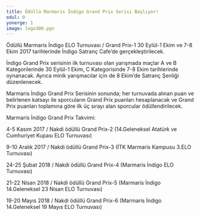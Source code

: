 ```yaml
---
title: Ödüllü Marmaris İndigo Grand Prix Serisi Başlıyor!
odul: 0
yonerge: 1
image: logo300.pgn
---
```


Ödüllü Marmaris İndigo ELO Turnuvası / Grand Prix-1 30 Eylül-1 Ekim ve 7-8 Ekim 2017 tarihlerinde İndigo Satranç Cafe’de gerçekleştirilecek.  

İndigo Grand Prix serisinin ilk turnuvası olan yarışmada maçlar A ve B Kategorilerinde 30 Eylül-1 Ekim, C Kategorisinde 7-8 Ekim tarihlerinde oynanacak. Ayrıca minik yarışmacılar için de 8 Ekim’de Satranç Şenliği düzenlenecek. 

Marmaris İndigo Grand Prix Serisinin sonunda; her turnuvada alınan puan ve belirlenen katsayı ile sporcuların Grand Prix puanları hesaplanacak ve Grand Prix puanları toplamına göre ilk üç sırayı alan sporcular ödüllendirilecek.

Marmaris İndigo Grand Prix Takvimi:

4-5 Kasım 2017 / Nakdi ödüllü Grand Prix-2 (14.Geleneksel Atatürk ve Cumhuriyet Kupası ELO Turnuvası)

9-10 Aralık 2017 / Nakdi ödüllü Grand Prix-3 (İTK Marmaris Kampusu 3.ELO Turnuvası)

24-25 Şubat 2018 / Nakdi ödüllü Grand Prix-4 (Marmaris İndigo ELO Turnuvası)

21-22 Nisan 2018 / Nakdi ödüllü Grand Prix-5 (Marmaris İndigo 14.Geleneksel 23 Nisan ELO Turnuvası)

19-20 Mayıs 2018 / Nakdi ödüllü Grand Prix-6 (Marmaris İndigo 14.Geleneksel 19 Mayıs ELO Turnuvası)
